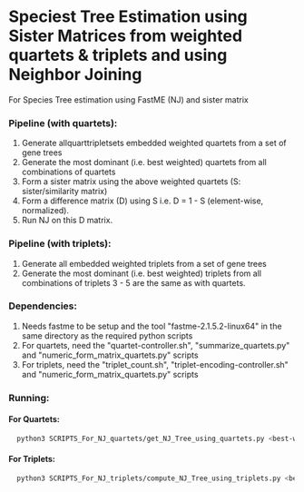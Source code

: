 # Speciest Tree Estimation using Sister Matrices from weighted quartets & triplets and using Neighbor Joining

For Species Tree estimation using FastME (NJ) and sister matrix


### Pipeline (with quartets):

1. Generate allquarttripletsets embedded weighted quartets from a set of gene trees
2. Generate the most dominant (i.e. best weighted) quartets from all combinations of quartets
3. Form a sister matrix using the above weighted quartets (S: sister/similarity matrix)
4. Form a difference matrix (D) using S i.e. D = 1 - S (element-wise, normalized).
5. Run NJ on this D matrix.


### Pipeline (with triplets):

1. Generate all embedded weighted triplets from a set of gene trees
2. Generate the most dominant (i.e. best weighted) triplets from all combinations of triplets
3 - 5 are the same as with quartets.

### Dependencies:

1. Needs fastme to be setup and the tool "fastme-2.1.5.2-linux64" in the same directory as the required python scripts
2. For quartets, need the "quartet-controller.sh", "summarize_quartets.py" and "numeric_form_matrix_quartets.py" scripts
3. For triplets, need the "triplet_count.sh", "triplet-encoding-controller.sh" and "numeric_form_matrix_quartets.py" scripts

### Running:

#### For Quartets: 

```bash
  python3 SCRIPTS_For_NJ_quartets/get_NJ_Tree_using_quartets.py <best-wqrts-file> <output-file-name>
```

#### For Triplets:

```bash
  python3 SCRIPTS_For_NJ_triplets/compute_NJ_Tree_using_triplets.py <best-wtriplets-file> <output-file-name>
```
